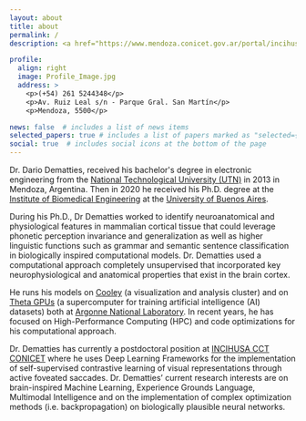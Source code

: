 ```yaml
---
layout: about
title: about
permalink: /
description: <a href="https://www.mendoza.conicet.gov.ar/portal/incihusa/">INCIHUSA CCT CONICET</a>. Av. Ruiz Leal s/n - Parque Gral. San Martín, M5500. (+54) 261 5244348. Mendoza. Argentina.

profile:
  align: right
  image: Profile_Image.jpg
  address: >
    <p>(+54) 261 5244348</p>
    <p>Av. Ruiz Leal s/n - Parque Gral. San Martín</p>
    <p>Mendoza, 5500</p>

news: false  # includes a list of news items
selected_papers: true # includes a list of papers marked as "selected={true}"
social: true  # includes social icons at the bottom of the page
---
```


Dr. Dario Dematties, received his bachelor's degree in electronic engineering from the [National Technological University (UTN)](http://www.frm.utn.edu.ar/index.php) in 2013 in Mendoza, Argentina. Then in 2020 he received his Ph.D. degree at the [Institute of Biomedical Engineering](http://www.fi.uba.ar/es/node/132) at the [University of Buenos Aires](http://www.fi.uba.ar/).

During his Ph.D., Dr Dematties worked to identify neuroanatomical and physiological features in mammalian cortical tissue that could leverage phonetic perception invariance and generalization as well as higher linguistic functions such as grammar and semantic sentence classification in biologically inspired computational models. Dr. Dematties used a computational approach completely unsupervised that incorporated key neurophysiological and anatomical properties that exist in the brain cortex. 

He runs his models on [Cooley](https://www.alcf.anl.gov/support-center/cooley/cooley-system-overview) (a visualization and analysis cluster) and on [Theta GPUs](https://www.alcf.anl.gov/support-center/theta/theta-thetagpu-overview) (a supercomputer for training artificial intelligence (AI) datasets) both at [Argonne National Laboratory](https://www.anl.gov/).
In recent years, he has focused on High-Performance Computing (HPC) and code optimizations for his computational approach.


Dr. Dematties has currently a postdoctoral position at [INCIHUSA CCT CONICET](https://www.mendoza.conicet.gov.ar/portal/incihusa/) where he uses Deep Learning Frameworks for the implementation of self-supervised contrastive learning of visual representations through active foveated saccades.
Dr. Dematties’ current research interests are on brain-inspired Machine Learning, Experience Grounds Language, Multimodal Intelligence and on the implementation of complex optimization methods (i.e. backpropagation) on biologically plausible neural networks. 




<!--Write your biography here. Tell the world about yourself. Link to your favorite [subreddit](http://reddit.com){:target="\_blank"}. You can put a picture in, too. The code is already in, just name your picture `prof_pic.jpg` and put it in the `img/` folder.-->

<!--Put your address / P.O. box / other info right below your picture. You can also disable any these elements by editing `profile` property of the YAML header of your `_pages/about.md`. Edit `_bibliography/papers.bib` and Jekyll will render your [publications page](/al-folio/publications/) automatically.-->

<!--Link to your social media connections, too. This theme is set up to use [Font Awesome icons](http://fortawesome.github.io/Font-Awesome/){:target="\_blank"} and [Academicons](https://jpswalsh.github.io/academicons/){:target="\_blank"}, like the ones below. Add your Facebook, Twitter, LinkedIn, Google Scholar, or just disable all of them.-->
